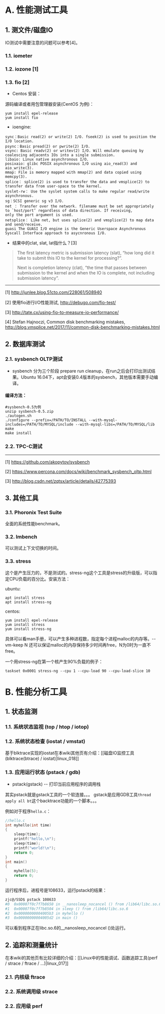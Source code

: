 
# A. 性能测试工具

## 1. 测文件/磁盘IO

IO测试中需要注意的问题可以参考[4]。

### 1.1. iometer

### 1.2. iozone [1]

### 1.3. fio [2]

* Centos 安装：

源码编译或者用包管理器安装(CentOS 为例)：
```
yum install epel-release
yum install fio
```
* ioengine:

```
sync：Basic read(2) or write(2) I/O. fseek(2) is used to position the I/O location.
psync：Basic pread(2) or pwrite(2) I/O.
vsync: Basic readv(2) or writev(2) I/O. Will emulate queuing by coalescing adjacents IOs into a single submission.
libaio: Linux native asynchronous I/O.
posixaio: glibc POSIX asynchronous I/O using aio_read(3) and aio_write(3).
mmap: File is memory mapped with mmap(2) and data copied using memcpy(3).
splice： splice(2) is used to transfer the data and vmsplice(2) to transfer data from user-space to the kernel.
syslet-rw： Use the syslet system calls to make regular read/write asynchronous.
sg：SCSI generic sg v3 I/O.
net ： Transfer over the network. filename must be set appropriately to `host/port’ regardless of data direction. If receiving,
only the port argument is used.
netsplice： Like net, but uses splice(2) and vmsplice(2) to map data and send/receive.
guasi The GUASI I/O engine is the Generic Userspace Asynchronous Syscall Interface approach to asycnronous I/O.
```
* 结果中的clat, slat, lat指什么？[3]

> The first latency metric is submission latency (slat), “how long did it take to submit this IO to the kernel for processing?”.
>
> Next is completion latency (clat), “the time that passes between submission to the kernel and when the IO is complete, not including submission latency”.

---
[1] http://junlee.blog.51cto.com/228061/508940

[2] 使用fio进行I/O性能测试, http://debugo.com/fio-test/

[3] http://tate.cx/using-fio-to-measure-io-performance/

[4] Stefan Hajnoczi, Common disk benchmarking mistakes, http://blog.vmsplice.net/2017/11/common-disk-benchmarking-mistakes.html

## 2. 数据库测试

### 2.1. sysbench OLTP测试

* sysbench 分为三个阶段 prepare run cleanup，在run之后会打印出测试结果。Ubuntu 16.04下，apt会安装0.4版本的sysbench，其他版本需要手动编译。

#### 编译方法：
```
#sysbench-0.5为例
unzip sysbench-0.5.zip
./autogen.sh
./configure --prefix=/PATH/TO/INSTALL --with-mysql-includes=/PATH/TO/MYSQL/include --with-mysql-libs=/PATH/TO/MYSQL/lib
make 
make install
```

### 2.2. TPC-C测试

---

[1] https://github.com/akopytov/sysbench

[2] https://www.percona.com/docs/wiki/benchmark_sysbench_oltp.html

[3] http://blog.csdn.net/zqtsx/article/details/42775393


## 3. 其他工具

### 3.1. Phoronix Test Suite

全面的系统性能benchmark。

### 3.2. lmbench
可以测试上下文切换的时间。

### 3.3. stress

这个是产生压力的，不是测试的。stress-ng这个工具是stress的升级版，可以指定CPU负载的百分比。安装方法：

ubuntu:
```
apt install stress
apt install stress-ng

```
centos:
```
yum install epel-release
yum install stress
yum install stress-ng
```

具体可以看man手册，可以产生多种进程数，指定每个进程malloc的内存等。--vm-keep N 还可以保证malloc的内存保持多少时间再free，N为0时为一直不free。

一个用stress-ng在第一个核产生90%负载的例子：
~~~shell
taskset 0x0001 stress-ng --cpu 1 --cpu-load 90 --cpu-load-slice 10
~~~

# B. 性能分析工具

## 1. 状态监测

### 1.1. 系统状态监视 (top / htop / iotop)

### 1.2. 系统状态检查 (iostat / vmstat)

基于blktrace实现的iostat在本wiki其他页有介绍：[[磁盘IO监控工具(blktrace(btrace) / iostat)|linux_018]]

### 1.3. 应用运行状态 (pstack / gdb)

* pstack(gstack) -- 打印当前应用程序的调用栈

其实pstack就是gstack工具的一个软连接。。。 gstack是应用GDB工具`thread apply all bt`这个backtrace功能的一个脚本。。。

例如对于程序`hello.c`：
```cpp
//hello.c
int myhello(int time)
{
    sleep(time);
    printf("hello,\n");
    sleep(time);
    printf("world!\n");
    return 0;
}
int main()
{
    myhello(5);
    return 0;
}
```
运行程序后，进程号是108633，运行pstack的结果：
```bash
zjc@/SSD$ pstack 108633
#0  0x00007f0c7f7b8650 in __nanosleep_nocancel () from /lib64/libc.so.6
#1  0x00007f0c7f7b8504 in sleep () from /lib64/libc.so.6
#2  0x00000000004005b3 in myhello ()
#3  0x00000000004005d2 in main ()
```
可以看到程序正在libc.so.6的__nanosleep_nocancel ()处运行。

## 2. 追踪和测量统计

在本wiki的其他页有比较详细的介绍：[[Linux中的性能调试、函数追踪工具(perf / strace / ftrace / ...)|linux_017]]

### 2.1. 内核级 ftrace

### 2.2. 系统调用级 strace

### 2.2. 应用级 perf

